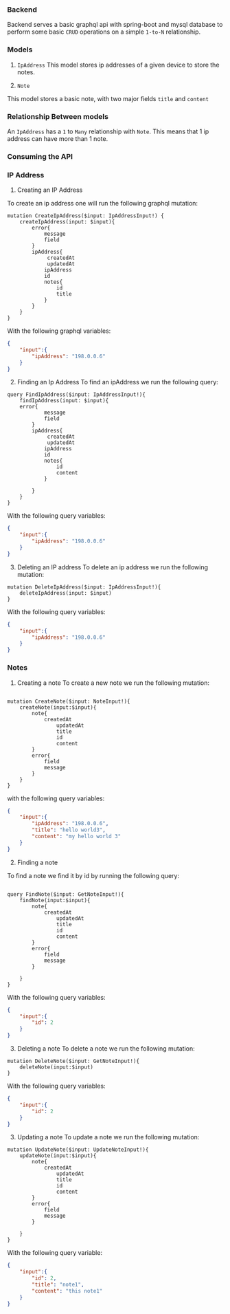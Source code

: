 ### Backend
Backend serves a basic graphql api with spring-boot and mysql database to perform some basic `CRUD` operations
on a simple `1-to-N` relationship.


### Models
1. `IpAddress`
This model stores ip addresses of a given device to store the notes.

2. `Note`

This model stores a basic note, with two major fields `title` and `content`

### Relationship Between models

An `IpAddress` has a `1` to `Many` relationship with `Note`. This means that 1 ip address can have more than
1 note.


### Consuming the API

### IP Address

1. Creating an IP Address

To create an ip address one will run the following graphql mutation:
```
mutation CreateIpAddress($input: IpAddressInput!) {
    createIpAddress(input: $input){
        error{
            message
            field
        }
        ipAddress{
             createdAt
             updatedAt
            ipAddress
            id
            notes{
                id
                title
            }
        }
    }
}
```
With the following graphql variables:

```json
{
    "input":{
        "ipAddress": "198.0.0.6"
    }
}
```
2. Finding an Ip Address
To find an ipAddress we run the following query:

```
query FindIpAddress($input: IpAddressInput!){
    findIpAddress(input: $input){
    error{
            message
            field
        }
        ipAddress{
             createdAt
             updatedAt
            ipAddress
            id
            notes{
                id
                content
            }

        }
    }
}
```
With the following query variables:
```json
{
    "input":{
        "ipAddress": "198.0.0.6"
    }
}
```

3. Deleting an IP address
To delete an ip address we run the following mutation:

```
mutation DeleteIpAddress($input: IpAddressInput!){
    deleteIpAddress(input: $input)
}
```
With the following query variables:

```json
{
    "input":{
        "ipAddress": "198.0.0.6"
    }
}
```

### Notes
1. Creating a note
To create a new note we run the following mutation:
```

mutation CreateNote($input: NoteInput!){
    createNote(input:$input){
        note{
            createdAt
                updatedAt
                title
                id
                content
        }
        error{
            field
            message
        }
    }
}
```

with the following query variables:

```json
{
    "input":{
        "ipAddress": "198.0.0.6",
        "title": "hello world3",
        "content": "my hello world 3"
    }
}
```

2. Finding a note

To find a note we find it by id by running the following query:

```

query FindNote($input: GetNoteInput!){
    findNote(input:$input){
        note{
            createdAt
                updatedAt
                title
                id
                content
        }
        error{
            field
            message
        }

    }
}
```

With the following query variables:
```json
{
    "input":{
        "id": 2
    }
}
```
3. Deleting a note
To delete a note we run the following mutation:

```
mutation DeleteNote($input: GetNoteInput!){
    deleteNote(input:$input)
}
```

With the following query variables:

```json
{
    "input":{
        "id": 2
    }
}
```
3. Updating a note
To update a note we run the following mutation:

```
mutation UpdateNote($input: UpdateNoteInput!){
    updateNote(input:$input){
        note{
            createdAt
                updatedAt
                title
                id
                content
        }
        error{
            field
            message
        }

    }
}
```
With the following query variable:

```json
{
    "input":{
        "id": 2,
        "title": "note1",
        "content": "this note1"
    }
}
```